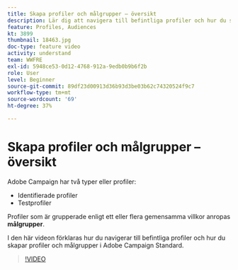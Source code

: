 ```yaml
---
title: Skapa profiler och målgrupper – översikt
description: Lär dig att navigera till befintliga profiler och hur du skapar profiler och målgrupper.
feature: Profiles, Audiences
kt: 3899
thumbnail: 18463.jpg
doc-type: feature video
activity: understand
team: WWFRE
exl-id: 5948ce53-0d12-4768-912a-9edb0b9b6f2b
role: User
level: Beginner
source-git-commit: 89df23d00913d36b93d3be03b62c74320524f9c7
workflow-type: tm+mt
source-wordcount: '69'
ht-degree: 37%

---
```


# Skapa profiler och målgrupper – översikt

Adobe Campaign har två typer eller profiler:

* Identifierade profiler
* Testprofiler

Profiler som är grupperade enligt ett eller flera gemensamma villkor anropas **målgrupper**.

I den här videon förklaras hur du navigerar till befintliga profiler och hur du skapar profiler och målgrupper i Adobe Campaign Standard.

>[!VIDEO](https://video.tv.adobe.com/v/18463/?quality=12&learn=on)
